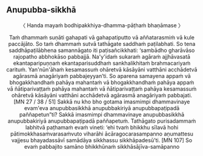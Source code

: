## Anupubba-sikkhā<a id="anupubba-sikkha"></a>

<center><center>
〈 Handa mayaṁ bodhipakkhiya-dhamma-pāṭhaṁ bhaṇāmase 〉
</center>

Taṁ dhammaṁ suṇāti gahapati vā gahapatiputto vā aññatarasmiṁ
vā kule paccājāto. So taṁ dhammaṁ sutvā tathāgate saddhaṁ
paṭilabhati. So tena saddhāpaṭilābhena samannāgato iti
paṭisañcikkhati: ‘sambādho gharāvāso rajopatho abbhokāso
pabbajjā. Na'y'idaṁ sukaraṁ agāraṁ ajjhāvasatā ekantaparipuṇṇaṁ
ekantaparisuddhaṁ sankhalikhitaṁ brahmacariyaṁ carituṁ.
Yan'nūn'āhaṁ kesamassuṁ ohāretvā kāsāyāni vatthāni acchādetvā
agārasmā anagāriyaṁ pabbajeyyan’ti. So aparena samayena appaṁ
vā bhogakkhandhaṁ pahāya mahantaṁ vā bhogakkhandhaṁ
pahāya appaṁ vā ñātiparivaṭṭaṁ pahāya mahantaṁ vā
ñātiparivaṭṭaṁ pahāya kesamassuṁ ohāretvā kāsāyāni vatthāni
acchādetvā agārasmā anagāriyaṁ pabbajati.
[MN 27 / 38 / 51]
Sakkā nu kho bho gotama imasmimpi dhammavinaye evam'eva
anupubbasikkhā anupubbakiriyā anupubbapaṭipadā paññapetun”ti?
Sakkā imasmimpi dhammavinaye anupubbasikkhā anupubbakiriyā
anupubbapaṭipadā paññapetuṁ. Tathāgato purisadammaṁ labhitvā
paṭhamaṁ evaṁ vineti: ‘ehi tvaṁ bhikkhu sīlavā hohi
pātimokkhasaṁvarasaṁvuto viharāhi ācāragocarasampanno
aṇumattesu vajjesu bhayadassāvī samādāya sikkhassu
sikkhāpadesū’ti.
[MN 107]
So evaṁ pabbajito samāno bhikkhūnaṁ sikkhāsājīva-samāpanno
